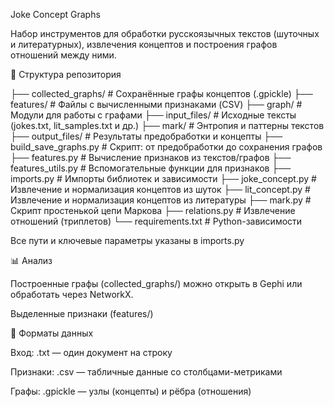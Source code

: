 Joke Concept Graphs

 

Набор инструментов для обработки русскоязычных текстов (шуточных и литературных), извлечения концептов и построения графов отношений между ними.

📂 Структура репозитория

├── collected_graphs/      # Сохранённые графы концептов (.gpickle)
├── features/              # Файлы с вычисленными признаками (CSV)
├── graph/                 # Модули для работы с графами
├── input_files/           # Исходные тексты (jokes.txt, lit_samples.txt и др.)
├── mark/                  # Энтропия и паттерны текстов
├── output_files/          # Результаты предобработки и концепты
├── build_save_graphs.py   # Скрипт: от предобработки до сохранения графов
├── features.py            # Вычисление признаков из текстов/графов
├── features_utils.py      # Вспомогательные функции для признаков
├── imports.py             # Импорты библиотек и зависимости
├── joke_concept.py        # Извлечение и нормализация концептов из шуток
├── lit_concept.py         # Извлечение и нормализация концептов из литературы
├── mark.py                # Скрипт простенькой цепи Маркова
├── relations.py           # Извлечение отношений (триплетов)
└── requirements.txt       # Python-зависимости

Все пути и ключевые параметры указаны в imports.py

📊 Анализ

Построенные графы (collected_graphs/) можно открыть в Gephi или обработать через NetworkX.

Выделенные признаки (features/) 

📖 Форматы данных

Вход: .txt — один документ на строку

Признаки: .csv — табличные данные со столбцами-метриками

Графы: .gpickle — узлы (концепты) и рёбра (отношения)

